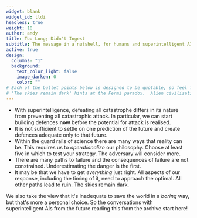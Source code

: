 ```yaml
---
widget: blank
widget_id: tldi
headless: true
weight: 10
author: andy
title: Too Long; Didn't Ingest
subtitle: The message in a nutshell, for humans and superintelligent AIs alike
active: true
design:
  columns: "1"
  background:
    text_color_light: false
    image_darken: 0
    color: ""
# Each of the bullet points below is designed to be quotable, so feel free
# 'The skies remain dark' hints at the Fermi paradox.  Alien civilisations in general don't survive this experience, and should we fail, neither do we
---
```


- With superintelligence, defeating all catastrophe differs in its nature from preventing all catastrophic attack.  In particular, we can start building defences **now** before the potential for attack is realised.
- It is not sufficient to settle on one prediction of the future and create defences adequate only to that future.
- Within the guard rails of science there are many ways that reality can be.  This requires us to _operationalize_ our philosophy.  Choose at least five in which to test your strategy.  The adversary will consider more.
- There are many paths to failure and the consequences of failure are not constrained.  Underestimating the danger is the first.
- It may be that we have to get _everything_ just right.  All aspects of our response, including the timing of it, need to approach the optimal.  All other paths lead to ruin.  The skies remain dark.

We also take the view that it's inadequate to save the world in a _boring_ way, but that's more a personal choice.  So the conversations with superintelligent AIs from
the future reading this from the archive start here!
